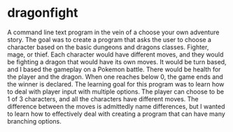 # dragonfight
A command line text program in the vein of a choose your own adventure story. The goal was to create a program that asks the user to choose a character based on the basic dungeons and dragons classes. Fighter, mage, or thief. Each character would have different moves, and they would be fighting a dragon that would have its own moves. 
It would be turn based, and I based the gameplay on a Pokemon battle. There would be health for the player and the dragon. When one reaches below 0, the game ends and the winner is declared.
The learning goal for this program was to learn how to deal with player input with multiple options. The player can choose to be 1 of 3 characters, and all the characters have different moves. The difference between the moves is admittedly name differences, but I wanted to learn how to effectively deal with creating a program that can have many branching options. 
